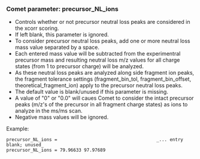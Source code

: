 ### Comet parameter: precursor_NL_ions

- Controls whether or not precursor neutral loss peaks are considered in the
xcorr scoring.
- If left blank, this parameter is ignored.
- To consider precursor neutral loss peaks, add one or more neutral loss mass
value separated by a space.
- Each entered mass value will be subtracted from the experimentral precursor
mass and resulting neutral loss m/z values for all charge states (from 1 to
      precursor charge) will be analyzed.
- As these neutral loss peaks are analyzed along side fragment ion peaks, the
fragment tolerance settings (fragment_bin_tol, fragment_bin_offset,
      theoretical_fragment_ion) apply to the precursor neutral loss peaks.
- The default value is blank/unused if this parameter is missing.
- A value of "0" or "0.0" will caues Comet to consider the intact precursor
peaks (m/z's of the precursor in all fragment charge states) as ions to analyze
in the ms/ms scan.
- Negative mass values will be ignored.

Example:
```
precursor_NL_ions =                                     _... entry blank; unused_
precursor_NL_ions = 79.96633 97.97689
```
